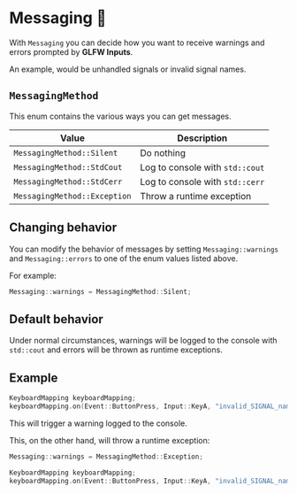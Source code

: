 # Messaging 📢

With ``Messaging`` you can decide how you want to receive warnings and
errors prompted by **GLFW Inputs**.

An example, would be unhandled signals or invalid signal names.

## ``MessagingMethod``

This enum contains the various ways you can get messages.

| Value                          | Description                       |
|--------------------------------|-----------------------------------|
| ``MessagingMethod::Silent``    | Do nothing                        |
| ``MessagingMethod::StdCout``   | Log to console with ``std::cout`` |
| ``MessagingMethod::StdCerr``   | Log to console with ``std::cerr`` |
| ``MessagingMethod::Exception`` | Throw a runtime exception         |

## Changing behavior

You can modify the behavior of messages by setting ``Messaging::warnings``
and ``Messaging::errors`` to one of the enum values listed above.

For example:

````c++
Messaging::warnings = MessagingMethod::Silent;
````

## Default behavior

Under normal circumstances, warnings will be logged to the console
with ``std::cout`` and errors will be thrown as runtime exceptions.

## Example

````c++
KeyboardMapping keyboardMapping;
keyboardMapping.on(Event::ButtonPress, Input::KeyA, "invalid_SIGNAL_name!!!");
````

This will trigger a warning logged to the console.

This, on the other hand, will throw a runtime exception:

````c++
Messaging::warnings = MessagingMethod::Exception;

KeyboardMapping keyboardMapping;
keyboardMapping.on(Event::ButtonPress, Input::KeyA, "invalid_SIGNAL_name!!!");
````
